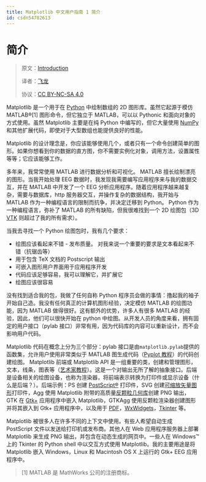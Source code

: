 ```yaml
---
title: Matplotlib 中文用户指南 1 简介
id: csdn54782613
---
```


# 简介

> 原文：[Introduction](http://matplotlib.org/users/intro.html)
> 
> 译者：[飞龙](https://github.com/)
> 
> 协议：[CC BY-NC-SA 4.0](http://creativecommons.org/licenses/by-nc-sa/4.0/)

Matplotlib 是一个用于在 [Python](https://www.python.org/) 中绘制数组的 2D 图形库。虽然它起源于模仿 MATLAB®[1] 图形命令，但它独立于 MATLAB，可以以 Pythonic 和面向对象的方式使用。虽然 Matplotlib 主要是在纯 Python 中编写的，但它大量使用 [NumPy](http://www.numpy.org/) 和其他扩展代码，即使对于大型数组也能提供良好的性能。

Matplotlib 的设计理念是，你应该能够使用几个，或者只有一个命令创建简单的图形。如果你想看到你的数据的直方图，你不需要实例化对象，调用方法，设置属性等等；它应该能够工作。

多年来，我常常使用 MATLAB 进行数据分析和可视化。 MATLAB 擅长绘制漂亮的图形。当我开始处理 EEG 数据时，我发现我需要编写应用程序来与我的数据交互，并在 MATLAB 中开发了一个 EEG 分析应用程序。随着应用程序越来越复杂，需要与数据库，http 服务器交互，并操作复杂的数据结构，我开始与 MATLAB 作为一种编程语言的限制而抗争，并决定迁移到 Python。 Python 作为一种编程语言，弥补了 MATLAB 的所有缺陷，但我很难找到一个 2D 绘图包（3D [VTK](http://www.vtk.org/) 则超过了我的所有需求）。

当我去寻找一个 Python 绘图包时，我有几个要求：

*   绘图应该看起来不错 - 发布质量。 对我来说一个重要的要求是文本看起来不错（抗锯齿等）
*   用于包含 TeX 文档的 Postscript 输出
*   可嵌入图形用户界面用于应用程序开发
*   代码应该足够容易，我可以理解它，并扩展它
*   绘图应该很容易

没有找到适合我的包，我做了任何自称 Python 程序员会做的事情：撸起我的袖子开始自己造。我没有任何真正的计算机图形经验，决定模仿 MATLAB 的绘图功能，因为 MATLAB 做得很好。这有额外的优势，许多人有很多 MATLAB 的经验，因此，他们可以很快开始在 python 中绘图。从开发人员的角度来看，拥有固定的用户接口（pylab 接口）非常有用，因为代码库的内容可以重新设计，而不会影响用户代码。

Matplotlib 代码在概念上分为三个部分：pylab 接口是由`matplotlib.pylab`提供的函数集，允许用户使用非常类似于 MATLAB 图生成代码（[Pyplot 教程](http://matplotlib.org/users/pyplot_tutorial.html#pyplot-tutorial)）的代码创建绘图。 Matplotlib 前端或 Matplotlib API 是一组重要的类，创建和管理图形，文本，线条，图表等（[艺术家教程](http://matplotlib.org/users/artists.html#artist-tutorial)）。这是一个对输出无所了解的抽象接口。后端是设备相关的绘图设备，也称为渲染器，将前端表示转换为打印件或显示设备（什么是后端？）。后端示例：PS 创建 [PostScript®](http://www.adobe.com/products/postscript/) 打印件，SVG 创建[可缩放矢量图形](http://www.w3.org/Graphics/SVG/)打印件，Agg 使用 Matplotlib 附带的高质量[反颗粒几何库](http://antigrain.com/)创建 PNG 输出，GTK 在 [Gtk+](https://www.gtk.org/) 应用程序中嵌入 Matplotlib，GTKAgg 使用反颗粒渲染器创建图形并将其嵌入到 Gtk+ 应用程序中，以及用于 [PDF](https://acrobat.adobe.com/us/en/why-adobe/about-adobe-pdf.html)，[WxWidgets](https://www.wxpython.org/)，[Tkinter](https://docs.python.org/library/tkinter.html) 等。

Matplotlib 被很多人在许多不同的上下文中使用。有些人希望自动生成 PostScript 文件以发送给打印机或发布商。其他人在 Web 应用程序服务器上部署 Matplotlib 来生成 PNG 输出，并包含在动态生成的网页中。一些人在 Windows™ 上的 Tkinter 的 Python shell 中以交互方式使用 Matplotlib。我的主要用途是将 Matplotlib 嵌入 Windows，Linux 和 Macintosh OS X 上运行的 Gtk+ EEG 应用程序中。

> [1] MATLAB 是 MathWorks 公司的注册商标。